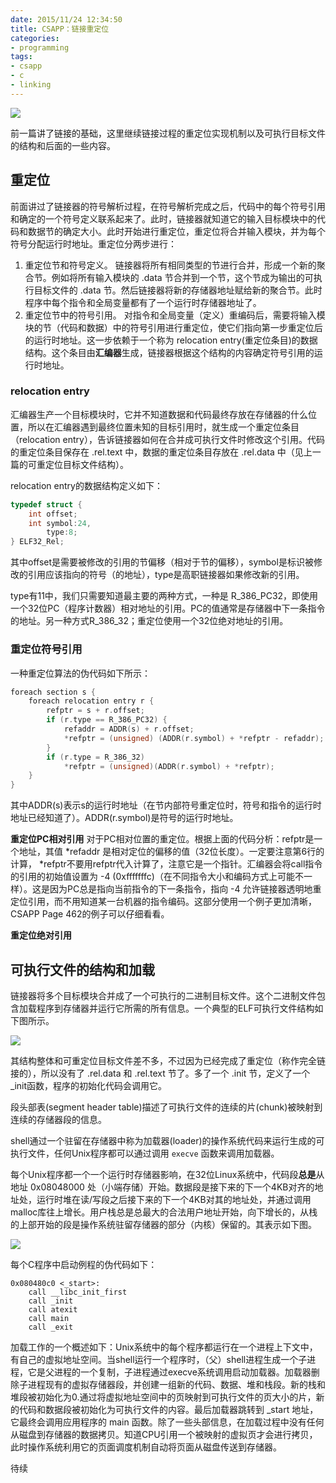 ```yaml
---
date: 2015/11/24 12:34:50
title: CSAPP：链接重定位
categories:
- programming
tags:
- csapp
- c
- linking
---
```

![](/images/post/csapp2ecover.jpg)

 前一篇讲了链接的基础，这里继续链接过程的重定位实现机制以及可执行目标文件的结构和后面的一些内容。

## 重定位
前面讲过了链接器的符号解析过程，在符号解析完成之后，代码中的每个符号引用和确定的一个符号定义联系起来了。此时，链接器就知道它的输入目标模块中的代码和数据节的确定大小。此时开始进行重定位，重定位将合并输入模块，并为每个符号分配运行时地址。重定位分两步进行：

1. 重定位节和符号定义。 链接器将所有相同类型的节进行合并，形成一个新的聚合节。例如将所有输入模块的 .data 节合并到一个节，这个节成为输出的可执行目标文件的 .data 节。然后链接器将新的存储器地址赋给新的聚合节。此时程序中每个指令和全局变量都有了一个运行时存储器地址了。
2. 重定位节中的符号引用。 对指令和全局变量（定义）重编码后，需要将输入模块的节（代码和数据）中的符号引用进行重定位，使它们指向第一步重定位后的运行时地址。这一步依赖于一个称为 relocation entry(重定位条目)的数据结构。这个条目由**汇编器**生成，链接器根据这个结构的内容确定符号引用的运行时地址。

### relocation entry
汇编器生产一个目标模块时，它并不知道数据和代码最终存放在存储器的什么位置，所以在汇编器遇到最终位置未知的目标引用时，就生成一个重定位条目（relocation entry），告诉链接器如何在合并成可执行文件时修改这个引用。代码的重定位条目保存在 .rel.text 中，数据的重定位条目存放在 .rel.data 中（见上一篇的可重定位目标文件结构）。

relocation entry的数据结构定义如下：

```c
typedef struct {
    int offset;
    int symbol:24,
        type:8;
} ELF32_Rel;
```
其中offset是需要被修改的引用的节偏移（相对于节的偏移），symbol是标识被修改的引用应该指向的符号（的地址），type是高职链接器如果修改新的引用。

type有11中，我们只需要知道最主要的两种方式，一种是 R_386_PC32，即使用一个32位PC（程序计数器）相对地址的引用。PC的值通常是存储器中下一条指令的地址。另一种方式R_386_32；重定位使用一个32位绝对地址的引用。

### 重定位符号引用
一种重定位算法的伪代码如下所示：

```c
foreach section s {
    foreach relocation entry r {
        refptr = s + r.offset;
        if (r.type == R_386_PC32) {
            refaddr = ADDR(s) + r.offset;
            *refptr = (unsigned) (ADDR(r.symbol) + *refptr - refaddr);
        }
        if (r.type = R_386_32)
            *refptr = (unsigned)(ADDR(r.symbol) + *refptr);
    }
}
```
其中ADDR(s)表示s的运行时地址（在节内部符号重定位时，符号和指令的运行时地址已经知道了）。ADDR(r.symbol)是符号的运行时地址。

**重定位PC相对引用** 对于PC相对位置的重定位。根据上面的代码分析：refptr是一个地址，其值 *refaddr 是相对定位的偏移的值（32位长度）。一定要注意第6行的计算， *refptr不要用refptr代入计算了，注意它是一个指针。汇编器会将call指令的引用的初始值设置为 -4 (0xfffffffc)（在不同指令大小和编码方式上可能不一样）。这是因为PC总是指向当前指令的下一条指令，指向 -4 允许链接器透明地重定位引用，而不用知道某一台机器的指令编码。这部分使用一个例子更加清晰，CSAPP Page 462的例子可以仔细看看。

**重定位绝对引用** 

## 可执行文件的结构和加载
链接器将多个目标模块合并成了一个可执行的二进制目标文件。这个二进制文件包含加载程序到存储器并运行它所需的所有信息。一个典型的ELF可执行文件结构如下图所示。

![](/images/post/exe-obj.png)

其结构整体和可重定位目标文件差不多，不过因为已经完成了重定位（称作完全链接的），所以没有了  .rel.data 和 .rel.text 节了。多了一个 .init 节，定义了一个_init函数，程序的初始化代码会调用它。

段头部表(segment header table)描述了可执行文件的连续的片(chunk)被映射到连续的存储器段的信息。

shell通过一个驻留在存储器中称为加载器(loader)的操作系统代码来运行生成的可执行文件，任何Unix程序都可以通过调用 `execve` 函数来调用加载器。

每个Unix程序都一个一个运行时存储器影响，在32位Linux系统中，代码段**总是**从地址 0x08048000 处（小端存储）开始。数据段是接下来的下一个4KB对齐的地址处，运行时堆在读/写段之后接下来的下一个4KB对其的地址处，并通过调用malloc库往上增长。用户栈总是总最大的合法用户地址开始，向下增长的，从栈的上部开始的段是操作系统驻留存储器的部分（内核）保留的。其表示如下图。

![](/images/post/Liux-run-mem-img.png)

每个C程序中启动例程的伪代码如下：

```
0x080480c0 <_start>:
    call __libc_init_first
    call _init
    call atexit
    call main
    call _exit
```
加载工作的一个概述如下：Unix系统中的每个程序都运行在一个进程上下文中，有自己的虚拟地址空间。当shell运行一个程序时，（父）shell进程生成一个子进程，它是父进程的一个复制，子进程通过execve系统调用启动加载器。加载器删除子进程现有的虚拟存储器段，并创建一组新的代码、数据、堆和栈段。新的栈和堆段被初始化为0.通过将虚拟地址空间中的页映射到可执行文件的页大小的片，新的代码和数据段被初始化为可执行文件的内容。最后加载器跳转到 _start 地址，它最终会调用应用程序的 main 函数。除了一些头部信息，在加载过程中没有任何从磁盘到存储器的数据拷贝。知道CPU引用一个被映射的虚拟页才会进行拷贝，此时操作系统利用它的页面调度机制自动将页面从磁盘传送到存储器。

待续
